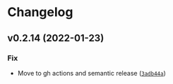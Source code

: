 # Changelog

<!--next-version-placeholder-->

## v0.2.14 (2022-01-23)
### Fix
* Move to gh actions and semantic release ([`3adb44a`](https://github.com/vberlier/narmock/commit/3adb44a7633c8feddf61357bb30e7f9204682217))
